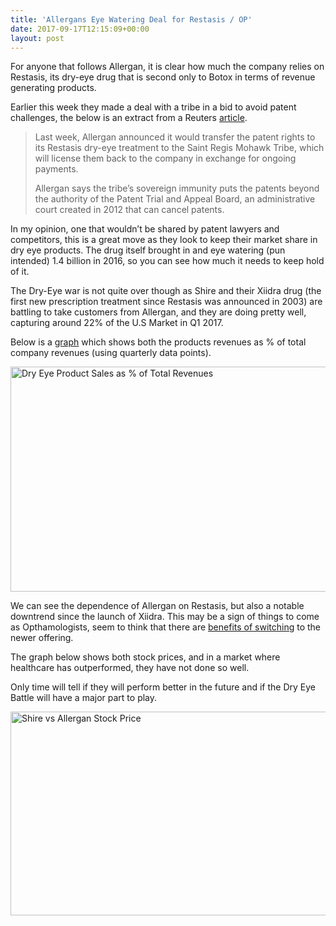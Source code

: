 ```yaml
---
title: 'Allergans Eye Watering Deal for Restasis / OP'
date: 2017-09-17T12:15:09+00:00
layout: post
---
```

For anyone that follows Allergan, it is clear how much the company relies on Restasis, its dry-eye drug that is second only to Botox in terms of revenue generating products.

Earlier this week they made a deal with a tribe in a bid to avoid patent challenges, the below is an extract from a Reuters [article](https://www.reuters.com/article/us-allergan-patents/challenge-of-allergan-tribal-patent-deal-in-uncharted-legal-territory-idUSKCN1BP31A).

> Last week, Allergan announced it would transfer the patent rights to its Restasis dry-eye treatment to the Saint Regis Mohawk Tribe, which will license them back to the company in exchange for ongoing payments.
> 
> Allergan says the tribe’s sovereign immunity puts the patents beyond the authority of the Patent Trial and Appeal Board, an administrative court created in 2012 that can cancel patents.

In my opinion, one that wouldn&#8217;t be shared by patent lawyers and competitors, this is a great move as they look to keep their market share in dry eye products. The drug itself brought in and eye watering (pun intended) 1.4 billion in 2016, so you can see how much it needs to keep hold of it.

The Dry-Eye war is not quite over though as Shire and their Xiidra drug (the first new prescription treatment since Restasis was announced in 2003) are battling to take customers from Allergan, and they are doing pretty well, capturing around 22% of the U.S Market in Q1 2017.

Below is a [graph](https://www.theatlas.com/charts/S1iTKRsqZ) which shows both the products revenues as % of total company revenues (using quarterly data points).

<img loading="lazy" class="alignnone size-full wp-image-1805" src="https://empiahanalysis.files.wordpress.com/2017/09/dry-eye-product-sales-as-of-total-revenues.png?resize=640%2C360" alt="Dry Eye Product Sales as % of Total Revenues" width="640" height="360" data-recalc-dims="1" /> 

We can see the dependence of Allergan on Restasis, but also a notable downtrend since the launch of Xiidra. This may be a sign of things to come as Opthamologists, seem to think that there are [benefits of switching](https://eyelovethesun.com/blogs/news/xiidra-versus-restasis) to the newer offering.

The graph below shows both stock prices, and in a market where healthcare has outperformed, they have not done so well.

Only time will tell if they will perform better in the future and if the Dry Eye Battle will have a major part to play.

<img loading="lazy" class="alignnone size-full wp-image-1830" src="https://empiahanalysis.files.wordpress.com/2017/09/shire-vs-allergan-stock-price.png?resize=640%2C326" alt="Shire vs Allergan Stock Price" width="640" height="326" data-recalc-dims="1" />
